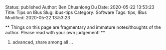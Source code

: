 Status: published
Author: Ben Chuanlong Du
Date: 2020-05-22 13:53:23
Title: Tips on IBus
Slug: ibus-tips
Category: Software
Tags: tips, IBus
Modified: 2020-05-22 13:53:23

**
Things on this page are fragmentary and immature notes/thoughts of the author. 
Please read with your own judgement!
**
 
1. advanced, share among all ...
